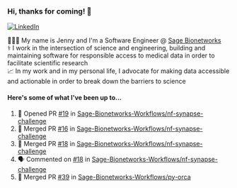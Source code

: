 ### Hi, thanks for coming! 👋
[![LinkedIn](https://img.shields.io/badge/-Jenny_V._Medina-0A66C2?style=flat-square?&logo=LinkedIn&logoColor=white)](https://www.linkedin.com/in/jenny-v-medina-a53a0332/)

👩🏻‍💻 My name is Jenny and I'm a Software Engineer @ [Sage Bionetworks](https://sagebionetworks.org/)\
⚕️ I work in the intersection of science and engineering, building and maintaining software for responsible access to medical data in order to facilitate scientific research\
📈 In my work and in my personal life, I advocate for making data accessible and actionable in order to break down the barriers to science

#### Here's some of what I've been up to...

<!--START_SECTION:activity-->
1. 💪 Opened PR [#19](https://github.com/Sage-Bionetworks-Workflows/nf-synapse-challenge/pull/19) in [Sage-Bionetworks-Workflows/nf-synapse-challenge](https://github.com/Sage-Bionetworks-Workflows/nf-synapse-challenge)
2. 🎉 Merged PR [#16](https://github.com/Sage-Bionetworks-Workflows/nf-synapse-challenge/pull/16) in [Sage-Bionetworks-Workflows/nf-synapse-challenge](https://github.com/Sage-Bionetworks-Workflows/nf-synapse-challenge)
3. 🎉 Merged PR [#18](https://github.com/Sage-Bionetworks-Workflows/nf-synapse-challenge/pull/18) in [Sage-Bionetworks-Workflows/nf-synapse-challenge](https://github.com/Sage-Bionetworks-Workflows/nf-synapse-challenge)
4. 🗣 Commented on [#18](https://github.com/Sage-Bionetworks-Workflows/nf-synapse-challenge/pull/18#issuecomment-2009919986) in [Sage-Bionetworks-Workflows/nf-synapse-challenge](https://github.com/Sage-Bionetworks-Workflows/nf-synapse-challenge)
5. 🎉 Merged PR [#39](https://github.com/Sage-Bionetworks-Workflows/py-orca/pull/39) in [Sage-Bionetworks-Workflows/py-orca](https://github.com/Sage-Bionetworks-Workflows/py-orca)
<!--END_SECTION:activity-->
